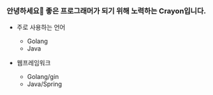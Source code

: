 ### 안녕하세요🐳 좋은 프로그래머가 되기 위해 노력하는 Crayon입니다.
* 주로 사용하는 언어
    * Golang
    * Java

* 웹프레임워크
    * Golang/gin
    * Java/Spring
